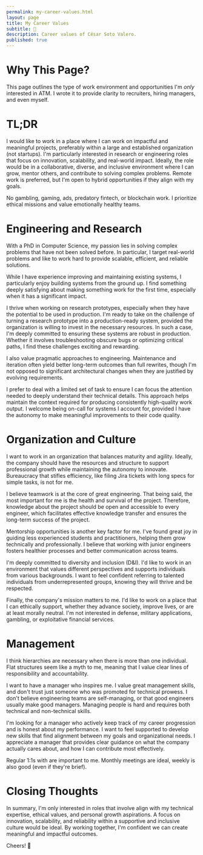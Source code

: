 ```yaml
---
permalink: my-career-values.html
layout: page
title: My Career Values
subtitle: 🚀
description: Career values of César Soto Valero.
published: true
---
```


# Why This Page?

This page outlines the type of work environment and opportunities I'm _only_ interested in ATM.
I wrote it to provide clarity to recruiters, hiring managers, and even myself.

# TL;DR

I would like to work in a place where I can work on impactful and meaningful projects, preferably within a large and established organization (not startups). 
I'm particularly interested in research or engineering roles that focus on innovation, scalability, and real-world impact.
Ideally, the role would be in a collaborative, diverse, and inclusive environment where I can grow, mentor others, and contribute to solving complex problems. 
Remote work is preferred, but I'm open to hybrid opportunities if they align with my goals.

No gambling, gaming, ads, predatory fintech, or blockchain work.
I prioritize ethical missions and value emotionally healthy teams.

# Engineering and Research

With a PhD in Computer Science, my passion lies in solving complex problems that have not been solved before.
In particular, I target real-world problems and like to work hard to provide scalable, efficient, and reliable solutions.

While I have experience improving and maintaining existing systems, I particularly enjoy building systems from the ground up. 
I find something deeply satisfying about making something work for the first time, especially when it has a significant impact.

I thrive when working on research prototypes, especially when they have the potential to be used in production.
I'm ready to take on the challenge of turning a research prototype into a production-ready system, provided the organization is willing to invest in the necessary resources. 
In such a case, I'm deeply committed to ensuring these systems are robust in production.
Whether it involves troubleshooting obscure bugs or optimizing critical paths, I find these challenges exciting and rewarding.

I also value pragmatic approaches to engineering. 
Maintenance and iteration often yield better long-term outcomes than full rewrites, though I'm not opposed to significant architectural changes when they are justified by evolving requirements.

I prefer to deal with a limited set of task to ensure I can focus the attention needed to deeply understand their technical details.
This approach helps maintain the context required for producing consistently high-quality work output.
I welcome being on-call for systems I account for, provided I have the autonomy to make meaningful improvements to their code quality.

# Organization and Culture

I want to work in an organization that balances maturity and agility. 
Ideally, the company should have the resources and structure to support professional growth while maintaining the autonomy to innovate.
Bureaucracy that stifles efficiency, like filing Jira tickets with long specs for simple tasks, is not for me.

I believe teamwork is at the core of great engineering. 
That being said, the most important for me is the health and survival of the project.
Therefore, knowledge about the project should be open and accessible to every engineer, which facilitates effective knowledge transfer and ensures the long-term success of the project.

Mentorship opportunities is another key factor for me.
I've found great joy in guiding less experienced students and practitioners, helping them grow technically and professionally.
I believe that working with junior engineers fosters healthier processes and better communication across teams.

I'm deeply committed to diversity and inclusion (D&I). 
I'd like to work in an environment that values different perspectives and supports individuals from various backgrounds.
I want to feel confident referring to talented individuals from underrepresented groups, knowing they will thrive and be respected.

Finally, the company's mission matters to me.
I'd like to work on a place that I can ethically support, whether they advance society, improve lives, or are at least morally neutral.
I'm not interested in defense, military applications, gambling, or exploitative financial services.

# Management

I think hierarchies are necessary when there is more than one individual. 
Flat structures seem like a myth to me, meaning that I value clear lines of responsibility and accountability.

I want to have a manager who inspires me. 
I value great management skills, and don't trust just someone who was promoted for technical prowess.
I don't believe engineering teams are self-managing, or that good engineers usually make good managers. 
Managing people is hard and requires both technical and non-technical skills.

I'm looking for a manager who actively keep track of my career progression and is honest about my performance. 
I want to feel supported to develop new skills that find alignment between my goals and organizational needs. 
I appreciate a manager that provides clear guidance on what the company actually cares about, and how I can contribute most effectively.

Regular 1:1s with are important to me. 
Monthly meetings are ideal, weekly is also good (even if they're brief).

# Closing Thoughts

In summary, I'm only interested in roles that involve align with my technical expertise, ethical values, and personal growth aspirations.
A focus on innovation, scalability, and reliability within a supportive and inclusive culture would be ideal. 
By working together, I'm confident we can create meaningful and impactful outcomes.

Cheers! 🚀
